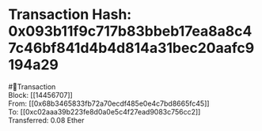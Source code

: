 
Transaction Hash: 0x093b11f9c717b83bbeb17ea8a8c47c46bf841d4b4d814a31bec20aafc9194a29
====================================================================================
  
#💸Transaction  
Block: [[14456707]]  
From: [[0x68b3465833fb72a70ecdf485e0e4c7bd8665fc45]]  
To: [[0xc02aaa39b223fe8d0a0e5c4f27ead9083c756cc2]]  
Transferred: 0.08 Ether